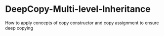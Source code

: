 # DeepCopy-Multi-level-Inheritance
How to apply concepts of copy constructor and copy assignment to ensure deep copying
